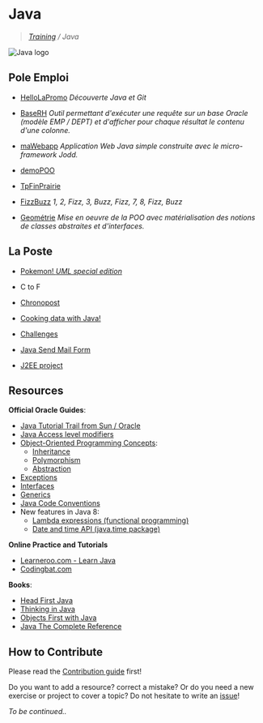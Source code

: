 # Java
>_[Training](https://github.com/simplonco/training) / Java_

![Java logo](https://upload.wikimedia.org/wikipedia/fr/thumb/2/2e/Java_Logo.svg/131px-Java_Logo.svg.png)

## Pole Emploi

* [HelloLaPromo](https://github.com/simplonco/HelloLaPromo)
  _Découverte Java et Git_

* [BaseRH](https://github.com/simplonco/BaseRH)
  _Outil permettant d'exécuter une requête sur un base Oracle (modèle EMP / DEPT) et d'afficher pour chaque résultat le contenu d'une colonne._

* [maWebapp](https://github.com/simplonco/maWebapp)
  _Application Web Java simple construite avec le micro-framework Jodd._

* [demoPOO](https://github.com/simplonco/demoPOO)

* [TpFinPrairie](https://github.com/simplonco/TpFinPrairie)

* [FizzBuzz](https://github.com/simplonco/FizzBuzz)
  _1, 2, Fizz, 3, Buzz, Fizz, 7, 8, Fizz, Buzz_

* [Geométrie](https://github.com/simplonco/geometrie)
  _Mise en oeuvre de la POO avec matérialisation des notions de classes abstraites et d'interfaces._

## La Poste

* [Pokemon! _UML special edition_](https://github.com/simplonco/catch-them-all)

* C to F

* [Chronopost](https://github.com/NicolasHov/Java-Challenges-Chronopost)

* [Cooking data with Java!](https://github.com/simplonco/java-cooking-data)

* [Challenges](https://github.com/simplonco/java-challenges)

* [Java Send Mail Form](https://github.com/simplonco/java-send-mail-form/)
 
* [J2EE project](https://github.com/simplonco/J2EE-project)


## Resources

**Official Oracle Guides**:

* [Java Tutorial Trail from Sun / Oracle](https://docs.oracle.com/javase/tutorial/index.html)
* [Java Access level modifiers](https://docs.oracle.com/javase/tutorial/java/javaOO/accesscontrol.html)
* [Object-Oriented Programming Concepts](https://docs.oracle.com/javase/tutorial/java/concepts/index.html):
    * [Inheritance](https://docs.oracle.com/javase/tutorial/java/IandI/subclasses.html)
    * [Polymorphism](https://docs.oracle.com/javase/tutorial/java/IandI/polymorphism.html)
    * [Abstraction](https://docs.oracle.com/javase/tutorial/java/IandI/abstract.html)
* [Exceptions](https://docs.oracle.com/javase/tutorial/essential/exceptions/index.html)
* [Interfaces](https://docs.oracle.com/javase/tutorial/java/IandI/createinterface.html)
* [Generics](https://docs.oracle.com/javase/tutorial/java/generics/index.html)
* [Java Code Conventions](https://www.oracle.com/technetwork/java/codeconvtoc-136057.html)
* New features in Java 8:
    * [Lambda expressions (functional programming)](https://docs.oracle.com/javase/tutorial/java/javaOO/lambdaexpressions.html)
    * [Date and time API (java.time package)](http://www.oracle.com/technetwork/articles/java/jf14-date-time-2125367.html)

**Online Practice and Tutorials**

* [Learneroo.com - Learn Java](http://www.learneroo.com)
* [Codingbat.com](http://codingbat.com/java)

**Books**:

* [Head First Java](http://www.headfirstlabs.com/books/hfjava/)
* [Thinking in Java](http://www.mindview.net/Books/TIJ/)
* [Objects First with Java](https://www.amazon.com/Objects-First-Java-Practical-Introduction/dp/0132492660)
* [Java The Complete Reference](https://www.amazon.com/gp/product/0071606300)

## How to Contribute

Please read the [Contribution guide](https://github.com/simplonco/training/blob/master/CONTRIBUTING.md) first!

Do you want to add a resource? correct a mistake? Or do you need a new exercise or project to cover a topic? Do not hesitate to write an [issue](https://github.com/simplonco/java-training/issues)!

_To be continued.._
